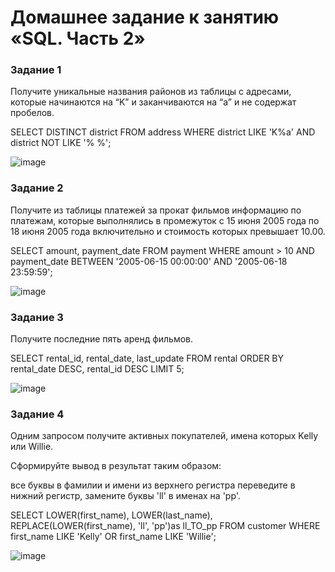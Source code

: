 # Домашнее задание к занятию «SQL. Часть 2»

### Задание 1

Получите уникальные названия районов из таблицы с адресами, которые начинаются на “K” и заканчиваются на “a” и не содержат пробелов.

SELECT DISTINCT district FROM address WHERE district LIKE 'K%a' AND district NOT LIKE '% %';

![image](https://github.com/ZelinskiyAN/test-zabbix/assets/149052655/621b5c67-ddb7-4161-8e72-0689aaeee51a)


### Задание 2

Получите из таблицы платежей за прокат фильмов информацию по платежам, которые выполнялись в промежуток с 15 июня 2005 года по 18 июня 2005 года включительно и стоимость которых превышает 10.00.

SELECT amount, payment_date FROM payment WHERE amount > 10 AND payment_date BETWEEN '2005-06-15 00:00:00' AND '2005-06-18 23:59:59';

![image](https://github.com/ZelinskiyAN/test-zabbix/assets/149052655/0d347d20-033b-4827-a117-2f9bd6e62f64)


### Задание 3

Получите последние пять аренд фильмов.

SELECT rental_id, rental_date, last_update  FROM rental ORDER BY rental_date DESC, rental_id DESC LIMIT 5;

![image](https://github.com/ZelinskiyAN/test-zabbix/assets/149052655/a066047c-9848-4fc3-bb4a-1547f14843b9)


### Задание 4

Одним запросом получите активных покупателей, имена которых Kelly или Willie.

Сформируйте вывод в результат таким образом:

все буквы в фамилии и имени из верхнего регистра переведите в нижний регистр,
замените буквы 'll' в именах на 'pp'.

SELECT LOWER(first_name), LOWER(last_name), REPLACE(LOWER(first_name), 'll', 'pp')as ll_TO_pp FROM customer WHERE first_name LIKE 'Kelly' OR  first_name  LIKE 'Willie';

![image](https://github.com/ZelinskiyAN/test-zabbix/assets/149052655/b617b828-f485-41f1-81e2-f6e874201160)
